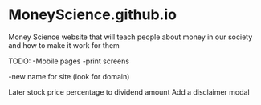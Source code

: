 # MoneyScience.github.io
Money Science website that will teach people about money in our society and how to make it work for them


TODO:
-Mobile pages
-print screens

-new name for site (look for domain)

Later
stock price percentage to dividend amount
Add a disclaimer modal

